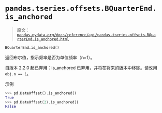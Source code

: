 # `pandas.tseries.offsets.BQuarterEnd.is_anchored`

> 原文：[`pandas.pydata.org/docs/reference/api/pandas.tseries.offsets.BQuarterEnd.is_anchored.html`](https://pandas.pydata.org/docs/reference/api/pandas.tseries.offsets.BQuarterEnd.is_anchored.html)

```py
BQuarterEnd.is_anchored()
```

返回布尔值，指示频率是否为单位频率（n=1）。

自版本 2.2.0 起已弃用：is_anchored 已弃用，并将在将来的版本中移除。请改用`obj.n == 1`。

示例

```py
>>> pd.DateOffset().is_anchored()
True
>>> pd.DateOffset(2).is_anchored()
False 
```
